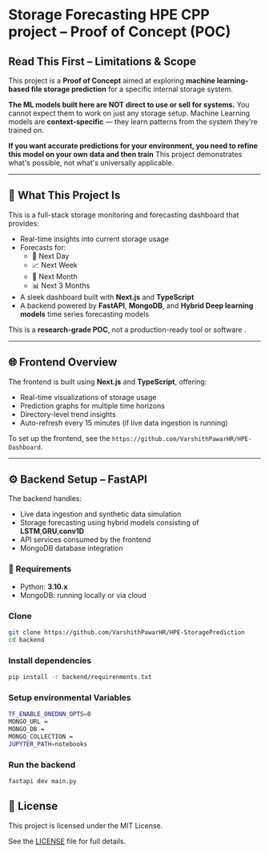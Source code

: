 # Storage Forecasting HPE CPP project  – Proof of Concept (POC)

## Read This First – Limitations & Scope

This project is a **Proof of Concept** aimed at exploring **machine learning-based file storage prediction** for a specific internal storage system.

**The ML models built here are NOT direct to use or sell for systems.** You cannot expect them to work on just any storage setup. Machine Learning models are **context-specific** — they learn patterns from the system they're trained on.

**If you want accurate predictions for your environment, you need to refine this  model on your own data and then train** This project demonstrates what's possible, not what's universally applicable.

---

## 🧠 What This Project Is

This is a full-stack storage monitoring and forecasting dashboard that provides:

- Real-time insights into current storage usage  
- Forecasts for:
  - 📅 Next Day  
  - 📈 Next Week  
  - 📆 Next Month  
  - 📊 Next 3 Months
- A sleek dashboard built with **Next.js** and **TypeScript**  
- A backend powered by **FastAPI**, **MongoDB**, and **Hybrid Deep learning models** time series forecasting models

This is a **research-grade POC**, not a production-ready tool or software .

---

## 🌐 Frontend Overview

The frontend is built using **Next.js** and **TypeScript**, offering:

- Real-time visualizations of storage usage  
- Prediction graphs for multiple time horizons  
- Directory-level trend insights  
- Auto-refresh every 15 minutes (if live data ingestion is running)

To set up the frontend, see the `https://github.com/VarshithPawarHR/HPE-Dashboard`.

---

## ⚙️ Backend Setup – FastAPI

The backend handles:

- Live data ingestion and synthetic data simulation  
- Storage forecasting using hybrid models consisting of **LSTM**,**GRU**,**conv1D**  
- API services consumed by the frontend  
- MongoDB database integration

### 🔧 Requirements

- Python: **3.10.x**  
- MongoDB: running locally or via cloud


### Clone

```bash
git clone https://github.com/VarshithPawarHR/HPE-StoragePrediction
cd backend

```

### Install dependencies

```bash
pip install -r backend/requirenments.txt

```
### Setup environmental Variables

```bash
TF_ENABLE_ONEDNN_OPTS=0
MONGO_URL =
MONGO_DB = 
MONGO_COLLECTION = 
JUPYTER_PATH=notebooks
```

### Run the backend
```bash
fastapi dev main.py
```

## 📄 License

This project is licensed under the MIT License.

See the [LICENSE](./LICENSE) file for full details.
